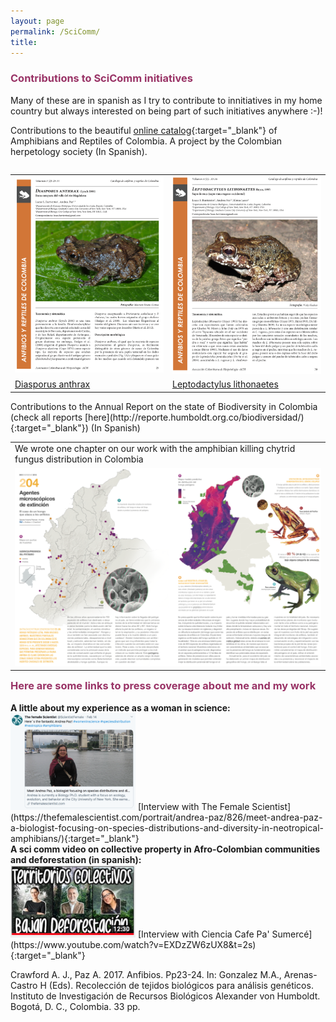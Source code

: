 ```yaml
---
layout: page
permalink: /SciComm/
title:  
---
```


<h3><span style="color: #993366;">Contributions to SciComm initiatives</span></h3>
Many of these are in spanish as I try to contribute to innitiatives in my home country but always interested on being part of such initiatives anywhere :-)! 

Contributions to the beautiful [online catalog](http://www.acherpetologia.org/catalogo-de-anfibios-y-reptiles-de-colombia){:target="_blank"} of Amphibians and Reptiles of Colombia. A project by the Colombian herpetology society (In Spanish).

<table align="left">
  <tr><td style="width:35%;vertical-align: middle;"><img src="/images/diasporus.png"/></td><td style="width:35%;vertical-align: middle;"><img src="/images/lithonaetes.png"/></td></tr>
 <tr><td> <a href="http://www.acherpetologia.org/wp-content/uploads/2017/06/CARC_Volumen3_Numero2.pdf" target="_blank">Diasporus anthrax</a></td><td> <a href="http://www.acherpetologia.org/wp-content/uploads/2018/05/VOL_4_NUM_1.pdf" target="_blank">Leptodactylus lithonaetes</a> </td></tr>
</table>
<br>
Contributions to the Annual Report on the state of Biodiversity in Colombia (check all reports [here](http://reporte.humboldt.org.co/biodiversidad/){:target="_blank"}) (In Spanish)
<table align="left">
<tr><td>We wrote one chapter on our work with the amphibian killing chytrid fungus distribution in Colombia</td></tr>
<tr><td style="width:35%;"><img src="/images/RET.png"/></td></tr>
</table>
<br>
<h3><span style="color: #993366;">Here are some links to press coverage about me and my work</span></h3>
<div>
 <strong>A little about my experience as a woman in science:</strong>
 </div>
 <img src="/images/Screen Shot 2020-04-06 at 12.13.39 PM.png" width="200">  
[Interview with The Female Scientist](https://thefemalescientist.com/portrait/andrea-paz/826/meet-andrea-paz-a-biologist-focusing-on-species-distributions-and-diversity-in-neotropical-amphibians/){:target="_blank"}

<div>
<strong>A sci comm video  on collective property in Afro-Colombian communities and deforestation (in spanish):</strong>
</div>
<img src="/images/CienciaCafe.jpg" width="200">     
[Interview with Ciencia Cafe Pa' Sumercé](https://www.youtube.com/watch?v=EXDzZW6zUX8&t=2s){:target="_blank"}







Crawford A. J., Paz A. 2017. Anfibios. Pp23-24. In: Gonzalez M.A., Arenas-Castro H (Eds). Recolección de tejidos biológicos para análisis genéticos. Instituto de Investigación de Recursos Biológicos Alexander von Humboldt. Bogotá, D. C., Colombia. 33 pp.

